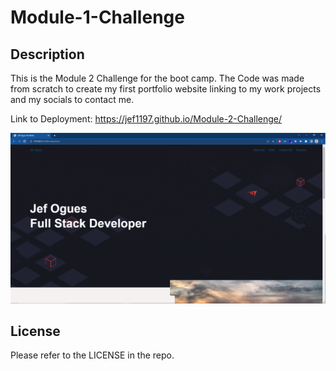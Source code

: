# Module-1-Challenge

## Description

This is the Module 2 Challenge for the boot camp. The Code was made from scratch to create my first portfolio website linking to my work projects and my socials to contact me.

Link to Deployment: https://jef1197.github.io/Module-2-Challenge/

![screen shot of website](/assets/images/website.png)

## License

Please refer to the LICENSE in the repo.